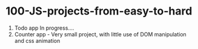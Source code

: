 # 100-JS-projects-from-easy-to-hard

1. Todo app In progress....
2. Counter app - Very small project, with little use of DOM manipulation and css animation
